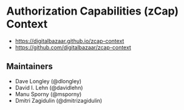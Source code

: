 # Authorization Capabilities (zCap) Context

- https://digitalbazaar.github.io/zcap-context
- https://github.com/digitalbazaar/zcap-context

## Maintainers

- Dave Longley (@dlongley)
- David I. Lehn (@davidlehn)
- Manu Sporny (@msporny)
- Dmitri Zagidulin (@dmitrizagidulin)
